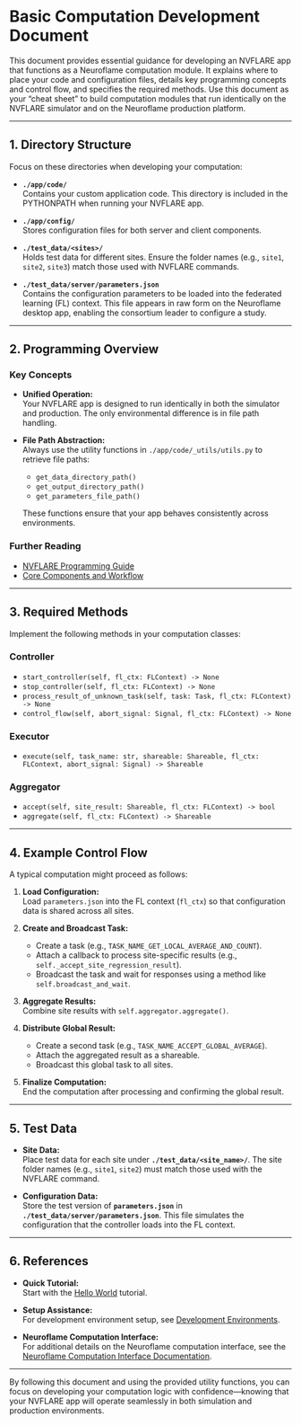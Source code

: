 # Basic Computation Development Document

This document provides essential guidance for developing an NVFLARE app that functions as a Neuroflame computation module. It explains where to place your code and configuration files, details key programming concepts and control flow, and specifies the required methods. Use this document as your “cheat sheet” to build computation modules that run identically on the NVFLARE simulator and on the Neuroflame production platform.

---

## 1. Directory Structure

Focus on these directories when developing your computation:

- **`./app/code/`**  
  Contains your custom application code. This directory is included in the PYTHONPATH when running your NVFLARE app.

- **`./app/config/`**  
  Stores configuration files for both server and client components.

- **`./test_data/<sites>/`**  
  Holds test data for different sites. Ensure the folder names (e.g., `site1`, `site2`, `site3`) match those used with NVFLARE commands.

- **`./test_data/server/parameters.json`**  
  Contains the configuration parameters to be loaded into the federated learning (FL) context. This file appears in raw form on the Neuroflame desktop app, enabling the consortium leader to configure a study.

---

## 2. Programming Overview

### Key Concepts

- **Unified Operation:**  
  Your NVFLARE app is designed to run identically in both the simulator and production. The only environmental difference is in file path handling.

- **File Path Abstraction:**  
  Always use the utility functions in `./app/code/_utils/utils.py` to retrieve file paths:
  - `get_data_directory_path()`
  - `get_output_directory_path()`
  - `get_parameters_file_path()`

  These functions ensure that your app behaves consistently across environments.

### Further Reading

- [NVFLARE Programming Guide](https://nvflare.readthedocs.io/en/2.4.0/programming_guide.html)
- [Core Components and Workflow](./core_components_and_workflow.md)

---

## 3. Required Methods

Implement the following methods in your computation classes:

### Controller
- `start_controller(self, fl_ctx: FLContext) -> None`
- `stop_controller(self, fl_ctx: FLContext) -> None`
- `process_result_of_unknown_task(self, task: Task, fl_ctx: FLContext) -> None`
- `control_flow(self, abort_signal: Signal, fl_ctx: FLContext) -> None`

### Executor
- `execute(self, task_name: str, shareable: Shareable, fl_ctx: FLContext, abort_signal: Signal) -> Shareable`

### Aggregator
- `accept(self, site_result: Shareable, fl_ctx: FLContext) -> bool`
- `aggregate(self, fl_ctx: FLContext) -> Shareable`

---

## 4. Example Control Flow

A typical computation might proceed as follows:

1. **Load Configuration:**  
   Load `parameters.json` into the FL context (`fl_ctx`) so that configuration data is shared across all sites.

2. **Create and Broadcast Task:**  
   - Create a task (e.g., `TASK_NAME_GET_LOCAL_AVERAGE_AND_COUNT`).
   - Attach a callback to process site-specific results (e.g., `self._accept_site_regression_result`).
   - Broadcast the task and wait for responses using a method like `self.broadcast_and_wait`.

3. **Aggregate Results:**  
   Combine site results with `self.aggregator.aggregate()`.

4. **Distribute Global Result:**  
   - Create a second task (e.g., `TASK_NAME_ACCEPT_GLOBAL_AVERAGE`).
   - Attach the aggregated result as a shareable.
   - Broadcast this global task to all sites.

5. **Finalize Computation:**  
   End the computation after processing and confirming the global result.

---

## 5. Test Data

- **Site Data:**  
  Place test data for each site under **`./test_data/<site_name>/`**. The site folder names (e.g., `site1`, `site2`) must match those used with the NVFLARE command.

- **Configuration Data:**  
  Store the test version of **`parameters.json`** in **`./test_data/server/parameters.json`**. This file simulates the configuration that the controller loads into the FL context.

---

## 6. References

- **Quick Tutorial:**  
  Start with the [Hello World](./tutorial_hello_world.md) tutorial.

- **Setup Assistance:**  
  For development environment setup, see [Development Environments](./development_environments.md).

- **Neuroflame Computation Interface:**  
  For additional details on the Neuroflame computation interface, see the [Neuroflame Computation Interface Documentation](../neuroflame_computation_interface/neuroflame_computation_interface.md).

---

By following this document and using the provided utility functions, you can focus on developing your computation logic with confidence—knowing that your NVFLARE app will operate seamlessly in both simulation and production environments.